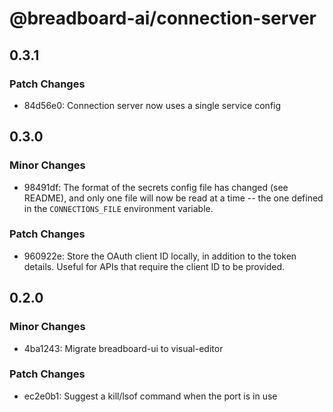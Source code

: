 # @breadboard-ai/connection-server

## 0.3.1

### Patch Changes

- 84d56e0: Connection server now uses a single service config

## 0.3.0

### Minor Changes

- 98491df: The format of the secrets config file has changed (see README), and only one
  file will now be read at a time -- the one defined in the `CONNECTIONS_FILE`
  environment variable.

### Patch Changes

- 960922e: Store the OAuth client ID locally, in addition to the token details. Useful for APIs that require the client ID to be provided.

## 0.2.0

### Minor Changes

- 4ba1243: Migrate breadboard-ui to visual-editor

### Patch Changes

- ec2e0b1: Suggest a kill/lsof command when the port is in use
